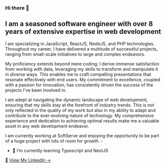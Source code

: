 ### Hi there 👋
## I am a seasoned software engineer with over 8 years of extensive expertise in web development
I am specializing in JavaScript, ReactJS, NodeJS, and PHP technologies. Throughout my career, I have delivered a multitude of successful projects, ranging from small-scale initiatives to large and complex endeavors.

My proficiency extends beyond mere coding; I derive immense satisfaction from working with data, leveraging my skills to transform and manipulate it in diverse ways. This enables me to craft compelling presentations that resonate effectively with end users. My commitment to excellence, coupled with a passion for innovation, has consistently driven the success of the projects I've been involved in.

I am adept at navigating the dynamic landscape of web development, ensuring that my skills stay at the forefront of industry trends. This is not only reflected in the quality of my work but also in my ability to adapt and contribute to the ever-evolving nature of technology. My comprehensive experience and dedication to achieving optimal results make me a valuable asset in any web development endeavor.

I am currently working at SoftServe and enjoying the opportunity to be part of a huge project with lots of room for growth. -

- 🌱 I’m currently learning Typescript and NextJS

💬 [View My LinkedIn →](https://www.linkedin.com/in/maksym-nezhurin-7602a959/)

<!--
**maksym-nezhurin/maksym-nezhurin** is a ✨ _special_ ✨ repository because its `README.md` (this file) appears on your GitHub profile.

Here are some ideas to get you started:

- 🔭 I’m currently working on ...
- 🌱 I’m currently learning ...
- 👯 I’m looking to collaborate on ...
- 🤔 I’m looking for help with ...
- 💬 Ask me about ...
- 📫 How to reach me: ...
- 😄 Pronouns: ...
- ⚡ Fun fact: ...
-->
